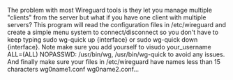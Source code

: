 The problem with most Wireguard tools is they let you manage multiple "clients" from the server but what if you have one client with multiple servers?  This program will read the configuration files in /etc/wireguard and create a simple menu system to connect/disconnect so you don't have to keep typing sudo wg-quick up {interface} or sudo wg-quick down {interface}.  Note make sure you add yourself to visudo your_username ALL=(ALL) NOPASSWD: /usr/bin/wg, /usr/bin/wg-quick to avoid any issues.  And finally make sure your files in /etc/wireguard have names less than 15 characters wg0name1.conf wg0name2.conf...
